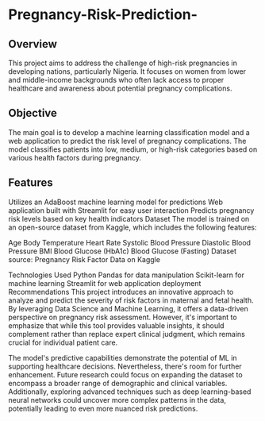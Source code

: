 # Pregnancy-Risk-Prediction-

## Overview
This project aims to address the challenge of high-risk pregnancies in developing nations, particularly Nigeria. It focuses on women from lower and middle-income backgrounds who often lack access to proper healthcare and awareness about potential pregnancy complications.

## Objective
The main goal is to develop a machine learning classification model and a web application to predict the risk level of pregnancy complications. The model classifies patients into low, medium, or high-risk categories based on various health factors during pregnancy.

## Features
Utilizes an AdaBoost machine learning model for predictions
Web application built with Streamlit for easy user interaction
Predicts pregnancy risk levels based on key health indicators
Dataset
The model is trained on an open-source dataset from Kaggle, which includes the following features:

Age
Body Temperature
Heart Rate
Systolic Blood Pressure
Diastolic Blood Pressure
BMI
Blood Glucose (HbA1c)
Blood Glucose (Fasting)
Dataset source: Pregnancy Risk Factor Data on Kaggle

Technologies Used
Python
Pandas for data manipulation
Scikit-learn for machine learning
Streamlit for web application deployment
Recommendations
This project introduces an innovative approach to analyze and predict the severity of risk factors in maternal and fetal health. By leveraging Data Science and Machine Learning, it offers a data-driven perspective on pregnancy risk assessment. However, it's important to emphasize that while this tool provides valuable insights, it should complement rather than replace expert clinical judgment, which remains crucial for individual patient care.

The model's predictive capabilities demonstrate the potential of ML in supporting healthcare decisions. Nevertheless, there's room for further enhancement. Future research could focus on expanding the dataset to encompass a broader range of demographic and clinical variables. Additionally, exploring advanced techniques such as deep learning-based neural networks could uncover more complex patterns in the data, potentially leading to even more nuanced risk predictions.
